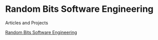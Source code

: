 # Random Bits Software Engineering

Articles and Projects

[Random Bits Software Engineering](https://randombits.dev)
